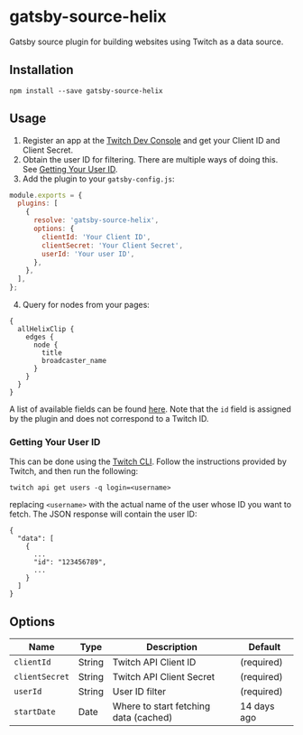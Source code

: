 # gatsby-source-helix

Gatsby source plugin for building websites using Twitch as a data source.

## Installation

```
npm install --save gatsby-source-helix
```

## Usage

1. Register an app at the [Twitch Dev Console](https://dev.twitch.tv/console) and get your Client ID and Client Secret.
2. Obtain the user ID for filtering. There are multiple ways of doing this. See [Getting Your User ID](#getting-your-user-id).
3. Add the plugin to your `gatsby-config.js`:

```js
module.exports = {
  plugins: [
    {
      resolve: 'gatsby-source-helix',
      options: {
        clientId: 'Your Client ID',
        clientSecret: 'Your Client Secret',
        userId: 'Your user ID',
      },
    },
  ],
};
```

4. Query for nodes from your pages:

```
{
  allHelixClip {
    edges {
      node {
        title
        broadcaster_name
      }
    }
  }
}
```

A list of available fields can be found [here](https://dev.twitch.tv/docs/api/reference#get-clips). Note that the `id` field is assigned by 
the plugin and does not correspond to a Twitch ID.

### Getting Your User ID

This can be done using the [Twitch CLI](https://dev.twitch.tv/docs/cli). Follow the instructions provided by Twitch, and then run the following:

`twitch api get users -q login=<username>`

replacing `<username>` with the actual name of the user whose ID you want to fetch. The JSON response will contain the user ID:

```
{
  "data": [
    {
      ...
      "id": "123456789",
      ...
    }
  ]
}
```

## Options

| Name           | Type   | Description                           | Default       |
| -------------- | ------ |-------------------------------------- | ------------- |
| `clientId`     | String | Twitch API Client ID                  | (required)    |
| `clientSecret` | String | Twitch API Client Secret              | (required)    |
| `userId`       | String | User ID filter                        | (required)    |
| `startDate`    | Date   | Where to start fetching data (cached) | 14 days ago   |


